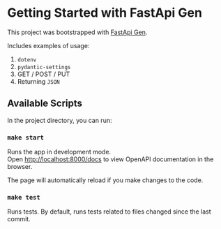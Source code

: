 # Getting Started with FastApi Gen

This project was bootstrapped with [FastApi Gen](https://github.com/mirpo/fastapi-gen).

Includes examples of usage:
1. `dotenv`
2. `pydantic-settings`
3. GET / POST / PUT 
4. Returning `JSON`

## Available Scripts

In the project directory, you can run:

### `make start`

Runs the app in development mode.<br>
Open [http://localhost:8000/docs](http://localhost:8000/docs) to view OpenAPI documentation in the browser.

The page will automatically reload if you make changes to the code.

### `make test`

Runs tests.
By default, runs tests related to files changed since the last commit.
